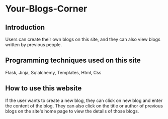 # Your-Blogs-Corner
## Introduction
Users can create their own blogs on this site, and they can also view blogs written by previous people.
## Programming techniques used on this site
Flask, Jinja, Sqlalchemy, Templates, Html, Css
## How to use this website
If the user wants to create a new blog, they can click on new blog and enter the content of the blog. They can also click on the title or author of previous blogs on the site's home page to view the details of those blogs.
